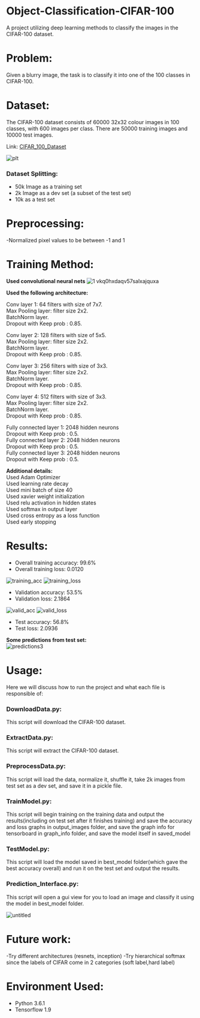 # Object-Classification-CIFAR-100
A project utilizing deep learning methods to classify the images in the CIFAR-100 dataset.

# Problem:

Given a blurry image, the task is to classify it into one of the 100 classes in CIFAR-100.

# Dataset:

The CIFAR-100 dataset consists of 60000 32x32 colour images in 100 classes, with 600 images per class. There are 50000 training images and 10000 test images. 

Link: [CIFAR_100_Dataset](https://www.cs.toronto.edu/~kriz/cifar.html)

![plt](https://user-images.githubusercontent.com/6074821/52181190-11789a80-27f8-11e9-8104-7751bfce2e18.png)

### Dataset Splitting:
- 50k Image as a training set
- 2k Image as a dev set (a subset of the test set)
- 10k as a test set

# Preprocessing:
-Normalized pixel values to be between -1 and 1

# Training Method:

 **Used convolutional neural nets**
![1 vkq0hxdaqv57salxajquxa](https://user-images.githubusercontent.com/6074821/52169534-a6b95780-2742-11e9-9a16-c0fab98bbd1b.jpeg)

 **Used the following architecture:** <br/>
 
 Conv layer 1: 64 filters with size of 7x7. <br/>
 Max Pooling layer: filter size 2x2. <br/>
 BatchNorm layer. <br/>
 Dropout with Keep prob : 0.85. <br/>
 
 Conv layer 2: 128 filters with size of 5x5. <br/>
 Max Pooling layer: filter size 2x2. <br/>
 BatchNorm layer. <br/>
 Dropout with Keep prob : 0.85. <br/>
 
 Conv layer 3: 256 filters with size of 3x3. <br/>
 Max Pooling layer: filter size 2x2. <br/>
 BatchNorm layer. <br/>
 Dropout with Keep prob : 0.85. <br/>
 
 Conv layer 4: 512 filters with size of 3x3. <br/>
 Max Pooling layer: filter size 2x2. <br/>
 BatchNorm layer. <br/>
 Dropout with Keep prob : 0.85. <br/>
 
 Fully connected layer 1: 2048 hidden neurons <br/>
 Dropout with Keep prob : 0.5. <br/>
 Fully connected layer 2: 2048 hidden neurons <br/>
 Dropout with Keep prob : 0.5. <br/>
 Fully connected layer 3: 2048 hidden neurons <br/>
 Dropout with Keep prob : 0.5. <br/>

 **Additional details:** <br/>
 Used Adam Optimizer <br/>
 Used learning rate decay <br/>
 Used mini batch of size 40 <br/>
 Used xavier weight initialization <br/>
 Used relu activation in hidden states <br/>
 Used softmax in output layer <br/>
 Used cross entropy as a loss function <br/>
 Used early stopping <br/>
 
# Results:
- Overall training accuracy: 99.6%
- Overall training loss: 0.0120

![training_acc](https://user-images.githubusercontent.com/6074821/52183044-a9807f00-280c-11e9-8ac8-523fc344b017.png) ![training_loss](https://user-images.githubusercontent.com/6074821/52183059-cddc5b80-280c-11e9-8f3e-6e9f52b5d0f5.png)

- Validation accuracy: 53.5%
- Validation loss: 2.1864

![valid_acc](https://user-images.githubusercontent.com/6074821/52183076-f7958280-280c-11e9-9c41-db77f01c370b.png)
![valid_loss](https://user-images.githubusercontent.com/6074821/52183078-067c3500-280d-11e9-8523-17bba2698fdc.png)

- Test accuracy: 56.8%
- Test loss: 2.0936

**Some predictions from test set:** <br/>
![predictions3](https://user-images.githubusercontent.com/6074821/52183101-44795900-280d-11e9-8c38-e884a1b82a57.png)

# Usage:
Here we will discuss how to run the project and what each file is responsible of:

### DownloadData.py:
This script will download the CIFAR-100 dataset.

### ExtractData.py:
This script will extract the CIFAR-100 dataset.

### PreprocessData.py:
This script will load the data, normalize it, shuffle it, take 2k images from test set as a dev set, and save it in a pickle file.

### TrainModel.py:
This script will begin training on the training data and output the results(including on test set after it finishes training) and save the accuracy and loss graphs in output_images folder, and save the graph info for tensorboard in graph_info folder, and save the model itself in saved_model

### TestModel.py:
This script will load the model saved in best_model folder(which gave the best accuracy overall) and run it on the test set and output the results.

### Prediction_Interface.py:
This script will open a gui view for you to load an image and classify it using the model in best_model folder. <br/>

![untitled](https://user-images.githubusercontent.com/6074821/52183394-2d883600-2810-11e9-8164-c57fa0c7867e.jpg)

# Future work:

-Try different architectures (resnets, inception)
-Try hierarchical softmax since the labels of CIFAR come in 2 categories (soft label,hard label)

# Environment Used:
- Python 3.6.1
- Tensorflow 1.9
